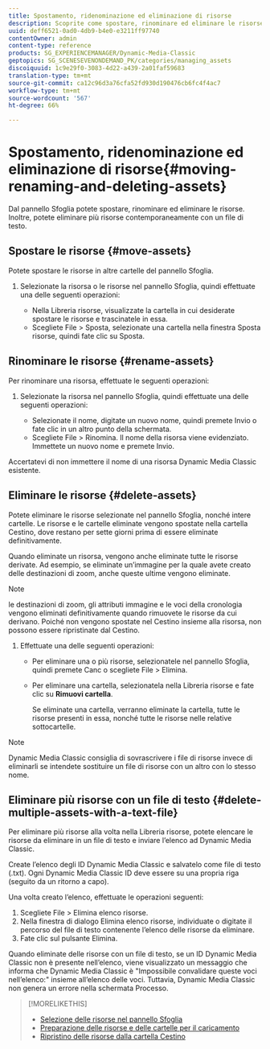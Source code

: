 ```yaml
---
title: Spostamento, ridenominazione ed eliminazione di risorse
description: Scoprite come spostare, rinominare ed eliminare le risorse.
uuid: deff6521-0ad0-4db9-b4e0-e3211ff97740
contentOwner: admin
content-type: reference
products: SG_EXPERIENCEMANAGER/Dynamic-Media-Classic
geptopics: SG_SCENESEVENONDEMAND_PK/categories/managing_assets
discoiquuid: 1c9e29f0-3083-4d22-a439-2a01faf59683
translation-type: tm+mt
source-git-commit: ca12c96d3a76cfa52fd930d190476cb6fc4f4ac7
workflow-type: tm+mt
source-wordcount: '567'
ht-degree: 66%

---
```



# Spostamento, ridenominazione ed eliminazione di risorse{#moving-renaming-and-deleting-assets}

Dal pannello Sfoglia potete spostare, rinominare ed eliminare le risorse. Inoltre, potete eliminare più risorse contemporaneamente con un file di testo.

## Spostare le risorse {#move-assets}

Potete spostare le risorse in altre cartelle del pannello Sfoglia.

1. Selezionate la risorsa o le risorse nel pannello Sfoglia, quindi effettuate una delle seguenti operazioni:

   * Nella Libreria risorse, visualizzate la cartella in cui desiderate spostare le risorse e trascinatele in essa.
   * Scegliete File > Sposta, selezionate una cartella nella finestra Sposta risorse, quindi fate clic su Sposta.

## Rinominare le risorse  {#rename-assets}

Per rinominare una risorsa, effettuate le seguenti operazioni:

1. Selezionate la risorsa nel pannello Sfoglia, quindi effettuate una delle seguenti operazioni:

   * Selezionate il nome, digitate un nuovo nome, quindi premete Invio o fate clic in un altro punto della schermata.
   * Scegliete File > Rinomina. Il nome della risorsa viene evidenziato. Immettete un nuovo nome e premete Invio.

Accertatevi di non immettere il nome di una risorsa Dynamic Media Classic esistente.

## Eliminare le risorse {#delete-assets}

Potete eliminare le risorse selezionate nel pannello Sfoglia, nonché intere cartelle. Le risorse e le cartelle eliminate vengono spostate nella cartella Cestino, dove restano per sette giorni prima di essere eliminate definitivamente. 

Quando eliminate un risorsa, vengono anche eliminate tutte le risorse derivate. Ad esempio, se eliminate un’immagine per la quale avete creato delle destinazioni di zoom, anche queste ultime vengono eliminate.

>[!NOTE]
>
>le destinazioni di zoom, gli attributi immagine e le voci della cronologia vengono eliminati definitivamente quando rimuovete le risorse da cui derivano. Poiché non vengono spostate nel Cestino insieme alla risorsa, non possono essere ripristinate dal Cestino.

1. Effettuate una delle seguenti operazioni:

   * Per eliminare una o più risorse, selezionatele nel pannello Sfoglia, quindi premete Canc o scegliete File > Elimina.
   * Per eliminare una cartella, selezionatela nella Libreria risorse e fate clic su **Rimuovi cartella**.

      Se eliminate una cartella, verranno eliminate la cartella, tutte le risorse presenti in essa, nonché tutte le risorse nelle relative sottocartelle.

>[!NOTE]
>
>Dynamic Media Classic consiglia di sovrascrivere i file di risorse invece di eliminarli se intendete sostituire un file di risorse con un altro con lo stesso nome.

## Eliminare più risorse con un file di testo {#delete-multiple-assets-with-a-text-file}

Per eliminare più risorse alla volta nella Libreria risorse, potete elencare le risorse da eliminare in un file di testo e inviare l’elenco ad Dynamic Media Classic.

Create l’elenco degli ID Dynamic Media Classic e salvatelo come file di testo (.txt). Ogni Dynamic Media Classic ID deve essere su una propria riga (seguito da un ritorno a capo).

Una volta creato l’elenco, effettuate le operazioni seguenti:

1. Scegliete File > Elimina elenco risorse.
1. Nella finestra di dialogo Elimina elenco risorse, individuate o digitate il percorso del file di testo contenente l’elenco delle risorse da eliminare.
1. Fate clic sul pulsante Elimina.

Quando eliminate delle risorse con un file di testo, se un ID Dynamic Media Classic non è presente nell’elenco, viene visualizzato un messaggio che informa che Dynamic Media Classic è &quot;Impossibile convalidare queste voci nell’elenco:&quot; insieme all’elenco delle voci. Tuttavia, Dynamic Media Classic non genera un errore nella schermata Processo.

>[!MORELIKETHIS]
>
>* [Selezione delle risorse nel pannello Sfoglia](selecting-assets-browse-panel.md#selecting_assets_in_the_browse_panel)
>* [Preparazione delle risorse e delle cartelle per il caricamento](uploading-files.md#preparing_your_assets_and_folders_for_uploading)
>* [Ripristino delle risorse dalla cartella Cestino](trash-folder.md#restoring_assets_from_the_trash_folder)

